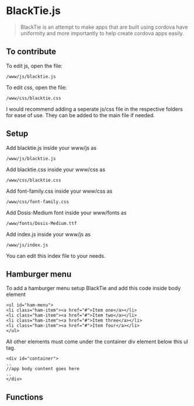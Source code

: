 # BlackTie.js

> BlackTie is an attempt to make apps that are built using cordova have uniformity and more importantly to help create cordova apps easily.

## To contribute

To edit js, open the file:

    /www/js/blacktie.js

To edit css, open the file:

    /www/css/blacktie.css

I would recommend adding a seperate js/css file in the respective folders for ease of use. They can be added to the main file if needed.

## Setup

Add blacktie.js inside your www/js as

    /www/js/blacktie.js

Add blacktie.css inside your www/css as

    /www/css/blacktie.css

Add font-family.css inside your www/css as

    /www/css/font-family.css

Add Dosis-Medium font inside your www/fonts as

    /www/fonts/Dosis-Medium.ttf

Add index.js inside your www/js as

    /www/js/index.js

You can edit this index file to your needs.

## Hamburger menu

To add a hamburger menu setup BlackTie and add this code inside body element

    <ul id="ham-menu">
    <li class="ham-item"><a href="#">Item one</a></li>
    <li class="ham-item"><a href="#">Item two</a></li>
    <li class="ham-item"><a href="#">Item three</a></li>
    <li class="ham-item"><a href="#">Item four</a></li>
    </ul>
    
All other elements must come under the container div element below this ul tag.

    <div id="container">
    ..
    //app body content goes here
    ..
    </div>

## Functions
